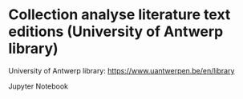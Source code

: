 # Collection analyse literature text editions (University of Antwerp library)

University of Antwerp library: https://www.uantwerpen.be/en/library

Jupyter Notebook


